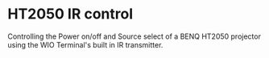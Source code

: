 # HT2050 IR control

Controlling the Power on/off and Source select of a BENQ HT2050 projector using the WIO Terminal's built in IR transmitter.
